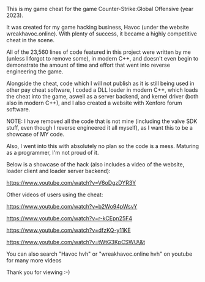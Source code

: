 This is my game cheat for the game Counter-Strike:Global Offensive (year 2023).



It was created for my game hacking business, Havoc (under the website wreakhavoc.online). With plenty of success, it became a highly competitive cheat in the scene.



All of the 23,560 lines of code featured in this project were written by me (unless I forgot to remove some), in modern C++, and doesn't even begin to demonstrate the amount of time and effort that went into reverse engineering the game.



Alongside the cheat, code which I will not publish as it is still being used in other pay cheat software, I coded a DLL loader in modern C++, which loads the cheat into the game, aswell as a server backend, and kernel driver (both also in modern C++), and I also created a website with Xenforo forum software.



NOTE: I have removed all the code that is not mine (including the valve SDK stuff, even though I reverse engineered it all myself), as I want this to be a showcase of MY code.



Also, I went into this with absolutely no plan so the code is a mess. Maturing as a programmer, I'm not proud of it.



Below is a showcase of the hack (also includes a video of the website, loader client and loader server backend):



https://www.youtube.com/watch?v=V6oDgzDYR3Y



Other videos of users using the cheat:



https://www.youtube.com/watch?v=b2Wo94pWsvY



https://www.youtube.com/watch?v=r-kCEpn25F4



https://www.youtube.com/watch?v=dfzKQ-y11KE



https://www.youtube.com/watch?v=tWtG3KpCSWU\&t



You can also search "Havoc hvh" or "wreakhavoc.online hvh" on youtube for many more videos



Thank you for viewing :-)



